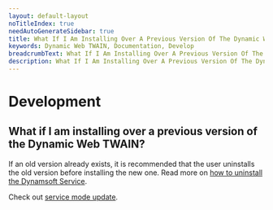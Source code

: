 ```yaml
---
layout: default-layout
noTitleIndex: true
needAutoGenerateSidebar: true
title: What If I Am Installing Over A Previous Version Of The Dynamic Web TWAIN
keywords: Dynamic Web TWAIN, Documentation, Develop
breadcrumbText: What If I Am Installing Over A Previous Version Of The Dynamic Web TWAIN
description: What If I Am Installing Over A Previous Version Of The Dynamic Web TWAIN
---
```


# Development

## What if I am installing over a previous version of the Dynamic Web TWAIN? 

If an old version already exists, it is recommended that the user uninstalls the old version before installing the new one. Read more on [how to uninstall the Dynamsoft Service]({{site.indepth}}faqs/develop/how-to-uninstall-dynamic-web-twain.html). 

Check out [service mode update]({{site.indepth}}development/upgrade.html#service-mode).

